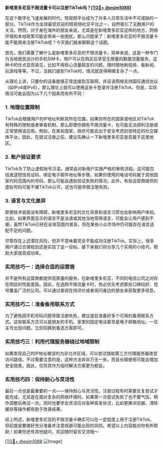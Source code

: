 **新喀里多尼亚不限流量卡可以注册TikTok吗？[[TG💪+ @esim1088](https://t.me/s/esim1088)]**

在这个数字化飞速发展的时代，短视频平台成为了许多人日常生活中不可或缺的一部分。TikTok作为全球最受欢迎的短视频社交平台之一，自然吸引了无数用户的关注。然而，对于身在海外的朋友来说，尤其是在新喀里多尼亚这样的地方，网络环境和本地政策可能会带来一些困扰。那么问题来了：新喀里多尼亚的不限流量卡能不能用来注册TikTok呢？今天我们就来聊聊这个话题。

首先，我们需要了解什么是新喀里多尼亚的不限流量卡。简单来说，这是一种专门为当地居民设计的手机SIM卡，用户可以在购买后享受无限量的数据流量服务。这种卡的优点显而易见，比如不用担心流量超支的问题，随时随地刷视频、看新闻、玩游戏等等。不过，当我们提到TikTok时，情况就变得稍微复杂了一点。

从理论上讲，只要你的设备能够正常连接到互联网，并且该网络支持国际通信协议（如IPv4或IPv6），那么理论上就可以使用这张卡登录并注册TikTok。但是，实际情况可能会因为以下几个因素而有所不同：

### 1. **地理位置限制**
   TikTok会根据用户的IP地址判断其所在位置。如果你所在的国家或地区对TikTok有特殊的限制或者审查机制，那么即使你拥有不限流量卡，也可能无法顺利注册或正常使用该应用。例如，在某些国家，政府可能会出于安全考虑封锁特定的社交媒体平台。因此，在尝试注册之前，建议先确认一下新喀里多尼亚是否属于这类地区。

### 2. **账户验证要求**
   TikTok为了防止虚假账号泛滥，通常会对新用户实施严格的审核流程。这可能包括发送短信验证码、绑定电子邮件地址等步骤。如果你使用的电话号码属于其他国家代码范围内的号码，那么可能会遇到验证失败的情况。此外，有些运营商提供的虚拟号码可能不被TikTok认可，这也可能导致注册失败。

### 3. **语言与文化差异**
   即使技术层面没有障碍，新喀里多尼亚的文化背景和语言习惯也会影响用户体验。比如，如果界面显示的语言不是法语或其他当地常用语言，可能会让用户感到不便。虽然TikTok已经在全球范围内普及，但在某些小众市场中仍可能存在语言适配不足的问题。

尽管存在上述潜在风险，但并不意味着完全不能成功注册TikTok。实际上，很多用户通过合理规划还是实现了这一目标。接下来我们将分享几个实用的小技巧，帮助大家提高成功率。

### 实用技巧一：选择合适的运营商
并不是所有运营商都提供高质量的服务。在新喀里多尼亚，不同的电信公司之间存在明显的性能差距。因此，在选购不限流量卡时，务必优先考虑那些口碑较好、信号覆盖广泛的公司。可以通过查阅在线评价或者询问身边的朋友来获取更多信息。

### 实用技巧二：准备备用联系方式
为了避免因手机号码问题导致注册失败，建议提前准备好多个可用的备用联系方式。这些联系方式可以是朋友的手机、家里的固定电话甚至是电子邮箱地址。一旦主号出现问题，立刻切换到备选方案即可。

### 实用技巧三：利用代理服务器绕过地域限制
如果发现自己的IP地址被误判为非允许区域，可以尝试借助第三方代理服务器改变访问路径。不过需要注意的是，这种方法并非万无一失，而且长期使用可能会增加安全隐患。因此，仅将其作为临时解决方案更为稳妥。

### 实用技巧四：保持耐心与灵活性
最后一点也是最重要的一点——保持耐心与灵活性。注册过程有时需要反复尝试才能完成，尤其是在面对复杂的网络环境时。如果第一次尝试失败了也不要气馁，稍作调整后再试一次。同时也要学会灵活应对各种突发状况，比如更换浏览器、清除缓存等操作都有助于改善结果。

综上所述，新喀里多尼亚的不限流量卡确实可以在一定程度上用于注册TikTok，但前提是要做好充分准备并注意规避可能出现的风险。希望以上内容能对你有所帮助！如果你还有其他疑问，欢迎随时留言交流哦～

[[TG💪+ @esim1088](https://t.me/s/esim1088) ![Image](https://i.postimg.cc/4NQfJmqS/Snipaste-2025-05-13-00-14-12.png)]